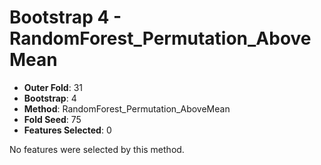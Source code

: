 # Bootstrap 4 - RandomForest_Permutation_AboveMean

- **Outer Fold**: 31
- **Bootstrap**: 4
- **Method**: RandomForest_Permutation_AboveMean
- **Fold Seed**: 75
- **Features Selected**: 0

No features were selected by this method.
